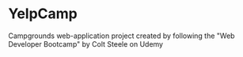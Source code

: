 # YelpCamp
Campgrounds web-application project created by following the "Web Developer Bootcamp" by Colt Steele on Udemy
